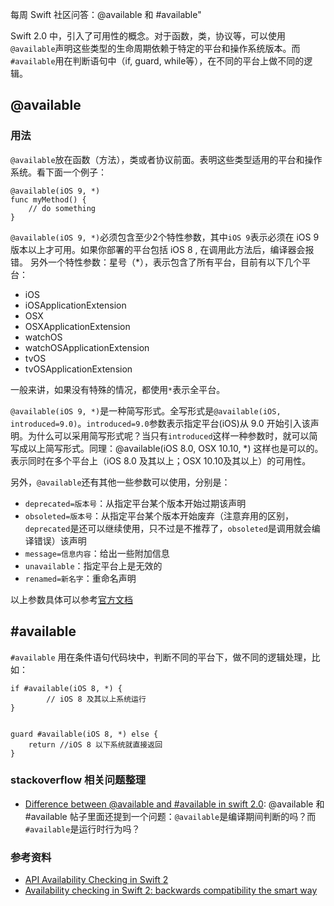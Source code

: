 每周 Swift 社区问答：@available 和 #available"


Swift 2.0 中，引入了可用性的概念。对于函数，类，协议等，可以使用`@available`声明这些类型的生命周期依赖于特定的平台和操作系统版本。而`#available`用在判断语句中（if, guard, while等），在不同的平台上做不同的逻辑。




## @available

### 用法

`@available`放在函数（方法），类或者协议前面。表明这些类型适用的平台和操作系统。看下面一个例子：

    @available(iOS 9, *)
    func myMethod() {
        // do something
    }
`@available(iOS 9, *)`必须包含至少2个特性参数，其中`iOS 9`表示必须在 iOS 9 版本以上才可用。如果你部署的平台包括 iOS 8 , 在调用此方法后，编译器会报错。
另外一个特性参数：星号（*），表示包含了所有平台，目前有以下几个平台：

* iOS
* iOSApplicationExtension
* OSX
* OSXApplicationExtension
* watchOS
* watchOSApplicationExtension
* tvOS
* tvOSApplicationExtension

一般来讲，如果没有特殊的情况，都使用`*`表示全平台。

`@available(iOS 9, *)`是一种简写形式。全写形式是`@available(iOS, introduced=9.0)`。`introduced=9.0`参数表示指定平台(iOS)从 9.0 开始引入该声明。为什么可以采用简写形式呢？当只有`introduced`这样一种参数时，就可以简写成以上简写形式。同理：@available(iOS 8.0, OSX 10.10, *) 这样也是可以的。表示同时在多个平台上（iOS 8.0 及其以上；OSX 10.10及其以上）的可用性。

另外，`@available`还有其他一些参数可以使用，分别是：

* `deprecated=版本号`：从指定平台某个版本开始过期该声明
* `obsoleted=版本号`：从指定平台某个版本开始废弃（注意弃用的区别，`deprecated`是还可以继续使用，只不过是不推荐了，`obsoleted`是调用就会编译错误）该声明
* `message=信息内容`：给出一些附加信息
* `unavailable`：指定平台上是无效的
* `renamed=新名字`：重命名声明

以上参数具体可以参考[官方文档](http://wiki.jikexueyuan.com/project/swift/chapter3/06_Attributes.html)





## #available

`#available` 用在条件语句代码块中，判断不同的平台下，做不同的逻辑处理，比如：

    if #available(iOS 8, *) {
            // iOS 8 及其以上系统运行
    }
    
    
    guard #available(iOS 8, *) else {
        return //iOS 8 以下系统就直接返回
    }

### stackoverflow 相关问题整理

* [Difference between @available and #available in swift 2.0](http://stackoverflow.com/questions/32761511/difference-between-available-and-available-in-swift-2-0): @available 和 #available
帖子里面还提到一个问题：`@available`是编译期间判断的吗？而`#available`是运行时行为吗？




### 参考资料
* [API Availability Checking in Swift 2](http://www.codingexplorer.com/api-availability-checking-in-swift-2/)
* [Availability checking in Swift 2: backwards compatibility the smart way](https://www.hackingwithswift.com/new-syntax-swift-2-availability-checking)






